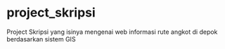 # project_skripsi
Project Skripsi yang isinya mengenai web informasi rute angkot di depok berdasarkan sistem GIS
